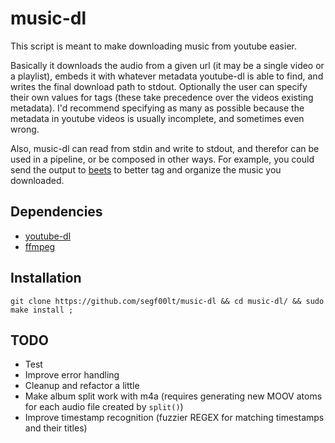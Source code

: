 # music-dl

This script is meant to make downloading music from youtube easier.

Basically it downloads the audio from a given url (it may be a single video or
a playlist), embeds it with whatever metadata youtube-dl is able to find, and
writes the final download path to stdout. Optionally the user can specify
their own values for tags (these take precedence over the videos existing
metadata). I'd recommend specifying as many as possible because the
metadata in youtube videos is usually incomplete, and sometimes even wrong.

Also, music-dl can read from stdin and write to stdout, and therefor can be
used in a pipeline, or be composed in other ways. For example, you
could send the output to [beets](https://beets.io/) to better tag and organize
the music you downloaded.

## Dependencies

- [youtube-dl](https://youtube-dl.org/)
- [ffmpeg](https://ffmpeg.org/)

## Installation

`git clone https://github.com/segf00lt/music-dl && cd music-dl/ && sudo make install ;`

## TODO

- Test
- Improve error handling
- Cleanup and refactor a little
- Make album split work with m4a (requires generating new MOOV atoms for each audio file created by `split()`)
- Improve timestamp recognition (fuzzier REGEX for matching timestamps and their titles)

